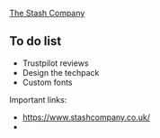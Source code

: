 [The Stash Company](https://www.stashcompany.co.uk/)

## To do list

- Trustpilot reviews
- Design the techpack
- Custom fonts

Important links:

- https://www.stashcompany.co.uk/
-

